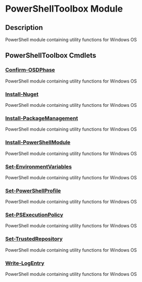 ﻿---
Module Name: PowerShellToolbox
Module Guid: 433b5cc2-3936-41f6-a8bc-490556530a66
Download Help Link: NA
Help Version: 0.0.1
Locale: en-US
---

# PowerShellToolbox Module
## Description
PowerShell module containing utility functions for Windows OS

## PowerShellToolbox Cmdlets
### [Confirm-OSDPhase](Confirm-OSDPhase.md)
PowerShell module containing utility functions for Windows OS

### [Install-Nuget](Install-Nuget.md)
PowerShell module containing utility functions for Windows OS

### [Install-PackageManagement](Install-PackageManagement.md)
PowerShell module containing utility functions for Windows OS

### [Install-PowerShellModule](Install-PowerShellModule.md)
PowerShell module containing utility functions for Windows OS

### [Set-EnvironmentVariables](Set-EnvironmentVariables.md)
PowerShell module containing utility functions for Windows OS

### [Set-PowerShellProfile](Set-PowerShellProfile.md)
PowerShell module containing utility functions for Windows OS

### [Set-PSExecutionPolicy](Set-PSExecutionPolicy.md)
PowerShell module containing utility functions for Windows OS

### [Set-TrustedRepository](Set-TrustedRepository.md)
PowerShell module containing utility functions for Windows OS

### [Write-LogEntry](Write-LogEntry.md)
PowerShell module containing utility functions for Windows OS


